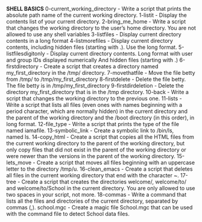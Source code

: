**SHELL BASICS**
0-current_working_directory - Write a script that prints the absolute path name of the current working directory.
1-listit - Display the contents list of your current directory.
2-bring_me_home - Write a script that changes the working directory to the user’s home directory. You are not allowed to use any shell variables
3-listfiles - Display current directory contents in a long format
4-listmorefiles - Display current directory contents, including hidden files (starting with .). Use the long format.
5-listfilesdigitonly - Display current directory contents. Long format with user and group IDs displayed numerically And hidden files (starting with .)
6-firstdirectory - Create a script that creates a directory named my_first_directory in the /tmp/ directory.
7-movethatfile - Move the file betty from /tmp/ to /tmp/my_first_directory
8-firstdelete - Delete the file betty. The file betty is in /tmp/my_first_directory
9-firstdirdeletion - Delete the directory my_first_directory that is in the /tmp directory.
10-back - Write a script that changes the working directory to the previous one.
11-lists - Write a script that lists all files (even ones with names beginning with a period character, which are normally hidden) in the current directory and the parent of the working directory and the /boot directory (in this order), in long format.
12-file_type - Write a script that prints the type of the file named iamafile. 
13-symbolic_link - Create a symbolic link to /bin/ls, named ls. 
14-copy_html - Create a script that copies all the HTML files from the current working directory to the parent of the working directory, but only copy files that did not exist in the parent of the working directory or were newer than the versions in the parent of the working directory. 
15-lets_move - Create a script that moves all files beginning with an uppercase letter to the directory /tmp/u. 
16-clean_emacs - Create a script that deletes all files in the current working directory that end with the character ~.
17-tree - Create a script that creates the directories welcome/, welcome/to/ and welcome/to/School in the current directory. You are only allowed to use two spaces in your script, not more.
18-commas - Write a command that lists all the files and directories of the current directory, separated by commas (,).
school.mgc - Create a magic file School.mgc that can be used with the command file to detect School data files.

